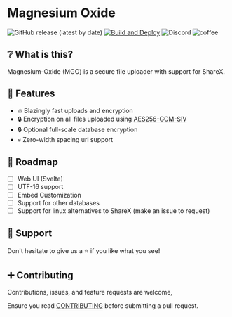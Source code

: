 # Magnesium Oxide

![GitHub release (latest by date)](https://img.shields.io/github/v/release/ChecksumDev/magnesium-oxide?label=Release) [![Build and Deploy](https://github.com/ChecksumDev/magnesium-oxide/actions/workflows/rust.yml/badge.svg)](https://github.com/ChecksumDev/magnesium-oxide/actions/workflows/rust.yml) ![Discord](https://img.shields.io/discord/954224598570926110?label=Discord&logo=DISCORD) ![coffee](https://img.shields.io/badge/Made%20with-Coffee-a27250?logo=CoffeeScript)

## ❔ What is this?

Magnesium-Oxide (MGO) is a secure file uploader with support for ShareX.

## 🌠 Features

- 🔥 Blazingly fast uploads and encryption
- 🔒 Encryption on all files uploaded using [AES256-GCM-SIV](https://eprint.iacr.org/2017/168.pdf)
- 🔒 Optional full-scale database encryption
- 💀 Zero-width spacing url support

## 🌌 Roadmap

- [ ] Web UI (Svelte)
- [ ] UTF-16 support
- [ ] Embed Customization
- [ ] Support for other databases
- [ ] Support for linux alternatives to ShareX (make an issue to request)

## 🤝 Support

Don't hesitate to give us a ⭐️ if you like what you see!

## ➕ Contributing

Contributions, issues, and feature requests are welcome,

Ensure you read [CONTRIBUTING](CONTRIBUTING.md) before submitting a pull request.

